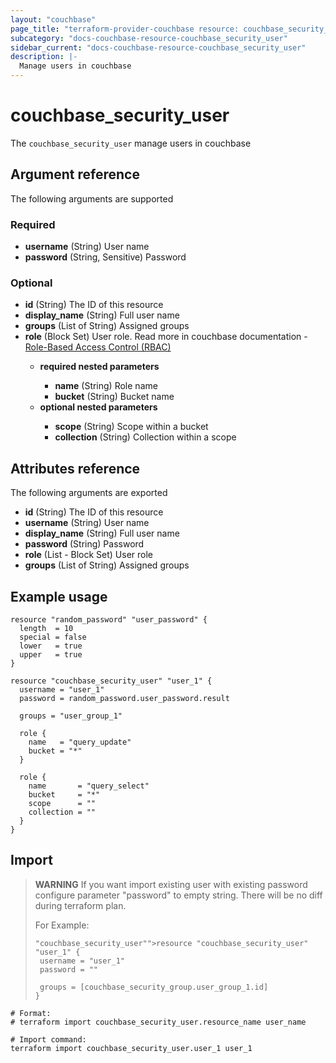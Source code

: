 ```yaml
---
layout: "couchbase"
page_title: "terraform-provider-couchbase resource: couchbase_security_user"
subcategory: "docs-couchbase-resource-couchbase_security_user"
sidebar_current: "docs-couchbase-resource-couchbase_security_user"
description: |-
  Manage users in couchbase
---
```


# couchbase_security_user

The `couchbase_security_user` manage users in couchbase


## Argument reference

The following arguments are supported
### Required

- **username** (String) User name
- **password** (String, Sensitive) Password

### Optional
<ul>
  <li><b>id</b> (String) The ID of this resource</li>
  <li><b>display_name</b>  (String) Full user name</li>
  <li><b>groups</b> (List of String) Assigned groups</li>
  <li><b>role</b> (Block Set) User role. Read more in couchbase documentation - <a href=https://docs.couchbase.com/server/current/rest-api/rbac.html>Role-Based Access Control (RBAC)</a></li>
    <ul>
      <li><b>required nested parameters</b></li>
      <ul>
        <li><b>name</b> (String) Role name</li>
        <li><b>bucket</b> (String) Bucket name</li>
      </ul>
      <li><b>optional nested parameters</b></li>
      <ul>
        <li><b>scope</b> (String) Scope within a bucket</li>
        <li><b>collection</b> (String) Collection within a scope</li>
      </ul>
    </ul>
</ul>

## Attributes reference
The following arguments are exported
<ul>
  <li><b>id</b> (String) The ID of this resource</li>
  <li><b>username</b> (String) User name</li>
  <li><b>display_name</b> (String) Full user name</li>
  <li><b>password</b> (String) Password</li>
  <li><b>role</b> (List - Block Set) User role</li>
  <li><b>groups</b> (List of String) Assigned groups</li>
</ul>

## Example usage
```
resource "random_password" "user_password" {
  length  = 10
  special = false
  lower   = true
  upper   = true
}

resource "couchbase_security_user" "user_1" {
  username = "user_1"
  password = random_password.user_password.result

  groups = "user_group_1"

  role {
    name   = "query_update"
    bucket = "*"
  }

  role {
    name       = "query_select"
    bucket     = "*"
    scope      = ""
    collection = ""
  }
}
```

## Import

> **WARNING**
> If you want import existing user with existing password configure parameter "password" to empty string. There will be no diff during terraform plan.
>
>For Example:
>```
>"couchbase_security_user"">resource "couchbase_security_user" "user_1" {
>  username = "user_1"
>  password = ""
>
>  groups = [couchbase_security_group.user_group_1.id]
>}
>```

```
# Format:
# terraform import couchbase_security_user.resource_name user_name

# Import command:
terraform import couchbase_security_user.user_1 user_1
```

